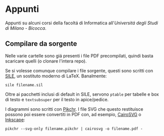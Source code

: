 # Appunti

Appunti su alcuni corsi della facoltá di Informatica all'_Universitá degli Studi di Milano - Bicocca_.

## Compilare da sorgente

Nelle varie cartelle sono giá presenti i file PDF precompilati, quindi basta scaricare quelli (o clonare l'intera repo).

Se si volesse comunque compilare i file sorgente, questi sono scritti con [SILE](https://sile-typesetter.org), un sostituto moderno di LaTeX. Banalmente:

```
sile filename.sil
```

Oltre ai pacchetti inclusi di default in SILE, servono `ptable` per tabelle e box di testo e `textsubsuper` per il testo in apice/pedice.

I diagrammi sono scritti con [Pikchr](https://pikchr.org). I file SVG che questo restituisce possono poi essere convertiti in PDF con, ad esempio, [CairoSVG](https://cairosvg.org) o [Inkscape](https://inkscape.org):

```
pikchr --svg-only filename.pikchr | cairosvg -o filename.pdf -
```
